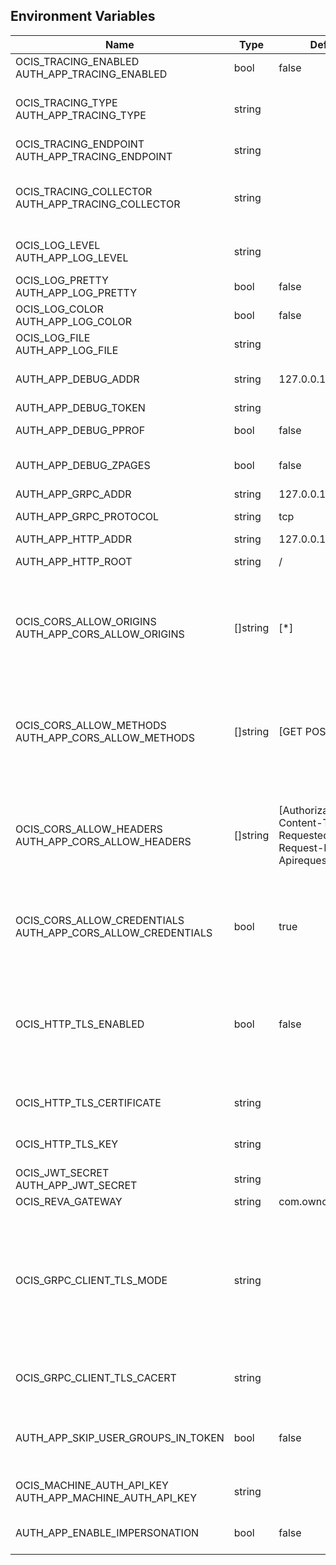 ## Environment Variables

| Name | Type | Default Value | Description |
|------|------|---------------|-------------|
| OCIS_TRACING_ENABLED<br/>AUTH_APP_TRACING_ENABLED | bool | false | Activates tracing.|
| OCIS_TRACING_TYPE<br/>AUTH_APP_TRACING_TYPE | string |  | The type of tracing. Defaults to '', which is the same as 'jaeger'. Allowed tracing types are 'jaeger' and '' as of now.|
| OCIS_TRACING_ENDPOINT<br/>AUTH_APP_TRACING_ENDPOINT | string |  | The endpoint of the tracing agent.|
| OCIS_TRACING_COLLECTOR<br/>AUTH_APP_TRACING_COLLECTOR | string |  | The HTTP endpoint for sending spans directly to a collector, i.e. http://jaeger-collector:14268/api/traces. Only used if the tracing endpoint is unset.|
| OCIS_LOG_LEVEL<br/>AUTH_APP_LOG_LEVEL | string |  | The log level. Valid values are: 'panic', 'fatal', 'error', 'warn', 'info', 'debug', 'trace'.|
| OCIS_LOG_PRETTY<br/>AUTH_APP_LOG_PRETTY | bool | false | Activates pretty log output.|
| OCIS_LOG_COLOR<br/>AUTH_APP_LOG_COLOR | bool | false | Activates colorized log output.|
| OCIS_LOG_FILE<br/>AUTH_APP_LOG_FILE | string |  | The path to the log file. Activates logging to this file if set.|
| AUTH_APP_DEBUG_ADDR | string | 127.0.0.1:9245 | Bind address of the debug server, where metrics, health, config and debug endpoints will be exposed.|
| AUTH_APP_DEBUG_TOKEN | string |  | Token to secure the metrics endpoint.|
| AUTH_APP_DEBUG_PPROF | bool | false | Enables pprof, which can be used for profiling.|
| AUTH_APP_DEBUG_ZPAGES | bool | false | Enables zpages, which can  be used for collecting and viewing traces in-memory.|
| AUTH_APP_GRPC_ADDR | string | 127.0.0.1:9246 | The bind address of the GRPC service.|
| AUTH_APP_GRPC_PROTOCOL | string | tcp | The transport protocol of the GRPC service.|
| AUTH_APP_HTTP_ADDR | string | 127.0.0.1:9247 | The bind address of the HTTP service.|
| AUTH_APP_HTTP_ROOT | string | / | Subdirectory that serves as the root for this HTTP service.|
| OCIS_CORS_ALLOW_ORIGINS<br/>AUTH_APP_CORS_ALLOW_ORIGINS | []string | [*] | A list of allowed CORS origins. See following chapter for more details: *Access-Control-Allow-Origin* at https://developer.mozilla.org/en-US/docs/Web/HTTP/Headers/Access-Control-Allow-Origin. See the Environment Variable Types description for more details.|
| OCIS_CORS_ALLOW_METHODS<br/>AUTH_APP_CORS_ALLOW_METHODS | []string | [GET POST DELETE] | A list of allowed CORS methods. See following chapter for more details: *Access-Control-Request-Method* at https://developer.mozilla.org/en-US/docs/Web/HTTP/Headers/Access-Control-Request-Method. See the Environment Variable Types description for more details.|
| OCIS_CORS_ALLOW_HEADERS<br/>AUTH_APP_CORS_ALLOW_HEADERS | []string | [Authorization Origin Content-Type Accept X-Requested-With X-Request-Id Ocs-Apirequest] | A list of allowed CORS headers. See following chapter for more details: *Access-Control-Request-Headers* at https://developer.mozilla.org/en-US/docs/Web/HTTP/Headers/Access-Control-Request-Headers. See the Environment Variable Types description for more details.|
| OCIS_CORS_ALLOW_CREDENTIALS<br/>AUTH_APP_CORS_ALLOW_CREDENTIALS | bool | true | Allow credentials for CORS.See following chapter for more details: *Access-Control-Allow-Credentials* at https://developer.mozilla.org/en-US/docs/Web/HTTP/Headers/Access-Control-Allow-Credentials.|
| OCIS_HTTP_TLS_ENABLED | bool | false | Activates TLS for the http based services using the server certifcate and key configured via OCIS_HTTP_TLS_CERTIFICATE and OCIS_HTTP_TLS_KEY. If OCIS_HTTP_TLS_CERTIFICATE is not set a temporary server certificate is generated - to be used with PROXY_INSECURE_BACKEND=true.|
| OCIS_HTTP_TLS_CERTIFICATE | string |  | Path/File name of the TLS server certificate (in PEM format) for the http services.|
| OCIS_HTTP_TLS_KEY | string |  | Path/File name for the TLS certificate key (in PEM format) for the server certificate to use for the http services.|
| OCIS_JWT_SECRET<br/>AUTH_APP_JWT_SECRET | string |  | The secret to mint and validate jwt tokens.|
| OCIS_REVA_GATEWAY | string | com.owncloud.api.gateway | The CS3 gateway endpoint.|
| OCIS_GRPC_CLIENT_TLS_MODE | string |  | TLS mode for grpc connection to the go-micro based grpc services. Possible values are 'off', 'insecure' and 'on'. 'off': disables transport security for the clients. 'insecure' allows using transport security, but disables certificate verification (to be used with the autogenerated self-signed certificates). 'on' enables transport security, including server certificate verification.|
| OCIS_GRPC_CLIENT_TLS_CACERT | string |  | Path/File name for the root CA certificate (in PEM format) used to validate TLS server certificates of the go-micro based grpc services.|
| AUTH_APP_SKIP_USER_GROUPS_IN_TOKEN | bool | false | Disables the encoding of the user's group memberships in the access token. This reduces the token size, especially when users are members of a large number of groups.|
| OCIS_MACHINE_AUTH_API_KEY<br/>AUTH_APP_MACHINE_AUTH_API_KEY | string |  | The machine auth API key used to validate internal requests necessary to access resources from other services.|
| AUTH_APP_ENABLE_IMPERSONATION | bool | false | Allows admins to create app tokens for other users. Used for migration. Do NOT use in productive deployments.|